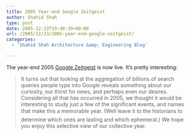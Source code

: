 ```yaml
---
title: 2005 Year-end Google Zeitgeist
author: Shahid Shah
type: post
date: 2005-12-23T19:40:39+00:00
url: /2005/12/23/2005-year-end-google-zeitgeist/
categories:
  - 'Shahid Shah Architecture &amp; Engineering Blog'

---
```

The year-end 2005 [Google Zeitgeist][1] is now live. It&#8217;s pretty interesting:

> It turns out that looking at the aggregation of billions of search queries people type into Google reveals something about our curiosity, our thirst for news, and perhaps even our desires. Considering all that has occurred in 2005, we thought it would be interesting to study just a few of the significant events, and names that make this a memorable year. (Well leave it to the historians to determine which ones are lasting and which ephemeral.) We hope you enjoy this selective view of our collective year.

 [1]: http://www.google.com/press/zeitgeist2005.html